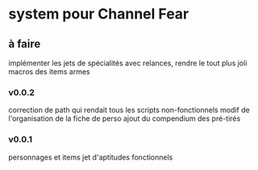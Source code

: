 # system pour Channel Fear

## à faire

implémenter les jets de spécialités avec relances,
rendre le tout plus joli
macros des items armes

### v0.0.2

correction de path qui rendait tous les scripts non-fonctionnels
modif de l'organisation de la fiche de perso
ajout du compendium des pré-tirés

### v0.0.1

personnages et items
jet d'aptitudes fonctionnels
